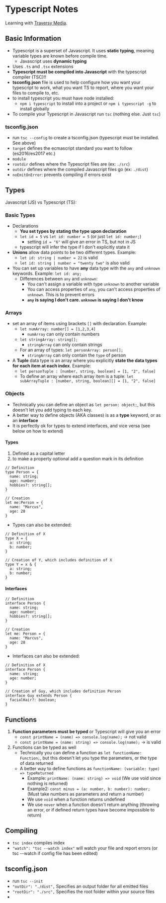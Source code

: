 # Typescript Notes

Learning with [Traversy Media](https://www.youtube.com/watch?v=BCg4U1FzODs).

## Basic Information

- Typescript is a superset of Javascript. It uses **static typing**, meaning variable types are known before compile time.
  - Javascript uses **dynamic typing**
- Uses `.ts` and `.tsx` extensions
- **Typescript must be compiled into Javascript** with the typescript compiler (TSC)!!
- **tsconfig.json** file is used to help configure how you want your typescript to work, what you want TS to report, where you want your files to compile to, etc.
- to install typescript you must have node installed:
  - `npm i typescript` to install into a project or `npm i typescript -g` to install globally
- To compile your Typescript in Javascript run `tsc` (nothing else. Just `tsc`)

### tsconfig.json

- run `tsc --config` to create a tsconfig.json (typescript must be installed. See above)
- `target` defines the ecmascript standard you want to follow (es2016/es2017 etc.)
- `module`
- `rootdir` defines where the Typescript files are (ex: `./src`)
- `outdir` defines where the compiled Javascript files go (ex: `./dist`)
- `noEmitOnError`: prevents compiling if errors exist

## Types

Javascript (JS) vs Typescript (TS):

### Basic Types

- Declarations
  - **You set types by stating the type upon declaration**
  - `let id = 5` vs `let id: number = 5` (or just `let id: number;`)
    - setting `id = "6"` will give an error in TS, but not in JS
  - typescript will infer the type if I don't explicitly state it
- **Unions** allow data points to be two different types. Example:
  - `let id: string | number = 22` is valid
  - `let id: string | number = "twenty two"` is also valid
- You can set up variables to have **any** data type with the `any` and `unknown` keywords. Example: `let id: any;`
  - Differences between `any` and `unknown`:
    - You can't assign a variable with type `unknown` to another variable
    - You can access properties of `any`, you can't access properties of `unknown`. This is to prevent errors
    - **`any` is saying I don't care. `unknown` is saying I don't know**

### Arrays

- set an array of items using brackets `[]` with declaration. Example:
  - `let numArray: number[] = [1,2,3,4]`
    - `numArray` can only contain numbers
  - `let stringArray: string[];`
    - `stringArray` can only contain strings
  - For an array of types: `let personArray: person[];`
    - `stringArray` can only contain the `type` of person
- A **Tuple** data type is an array where you explicitly **state the data types for each item at each index**. Example:
  - `let personTuple : [number, string, boolean] = [1, "2", false]`
  - To define an array where each array item is a tuple: `let subArrayTuple : [number, string, boolean][] = [1, "2", false]`

### Objects

- Technically you can define an object as `let person: object;`, but this doesn't let you add typing to each key.
- A better way to define objects (AKA classes) is as a **type** keyword, or as an **interface**
- It is perfectly ok for types to extend interfaces, and vice versa (see below on how to extend)

#### Types

1. Defined as a capital letter
2. to make a property optional add a question mark in its definition

```
// Definition
type Person = {
  name: string;
  age: number;
  hobbies?: string[];
}

// Creation
let me:Person = {
  name: "Marcus",
  age: 28
}
```

- Types can also be extended:

```
// Definition of X
type X = {
  a: string;
  b: number;
}

// Creation of Y, which includes definition of X
type Y = x & {
  a: string;
  b: number;
}
```

#### Interfaces

```
// Definition
interface Person {
  name: string;
  age: number;
  hobbies?: string[];
}

// Creation
let me: Person = {
  name: "Marcus",
  age: 28
}
```

- Interfaces can also be extended:

```
// Definition of X
interface Person {
  name: string;
  age: number;
}

// Creation of Guy, which includes definition Person
interface Guy extends Person {
  facialHair?: boolean;
}
```

## Functions

1. **Function parameters must be typed** or Typescript will give you an error
   - `const printName = (name) => console.log(name);` -> not valid
   - `const printName = (name: string) => console.log(name);` -> is valid
2. Functions can be typed as well
   - Technically you can define a function as `let functionName: Function;`, but this doesn't let you type the parameters, or the type of data returned
   - A better way to define functions as `functionName: (variable: type) => typeReturned`
     - Example: `printName: (name: string) => void` (We use void since nothing is returned)
     - Example2: `const minus = (a: number, b: number): number;` (Must take numbers as parameters and return a number)
     - We use `void` when a function returns undefined
     - We use `never` when a function doesn't return anything (throwing an error, or if defined return types have become impossible to return)

## Compiling

- `tsc index` compiles index
- `"watch": "tsc --watch index"` will watch your file and report errors (or tsc --watch if config file has been edited)

## tsconfig.json

- run `tsc --init`
- `"outDir": "./dist",` Specifies an output folder for all emitted files
- `"rootDir": "./src",` Specifies the root folder within your source files
-
